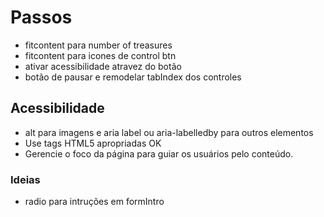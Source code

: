 # Passos

- fitcontent para number of treasures
- fitcontent para icones de control btn
- ativar acessibilidade atravez do botão
- botão de pausar e remodelar tabIndex dos controles

## Acessibilidade

- alt para imagens e aria label ou aria-labelledby para outros elementos
- Use tags HTML5 apropriadas                                                    OK
- Gerencie o foco da página para guiar os usuários pelo conteúdo.

### Ideias

- radio para intruções em formIntro